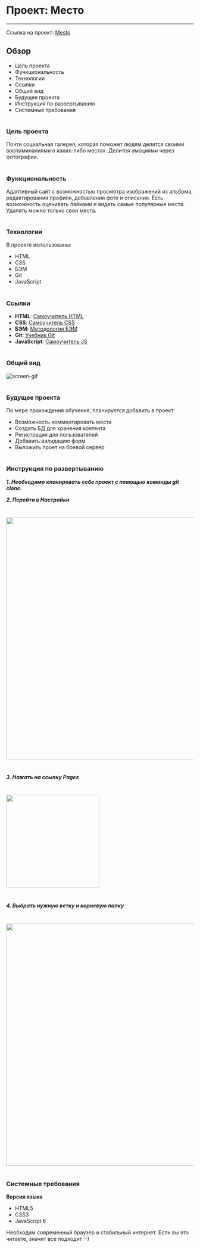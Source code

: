 # Проект: Место

---

Ссылка на проект: [Mesto](https://alexeynewdeveloper.github.io/gh-pages-mesto/index.html)

## Обзор

- Цель проекта
- Функциональность
- Технологии
- Ссылки
- Общий вид
- Будущее проекта
- Инструкция по развертыванию
- Системные требования

#

### Цель проекта

Почти социальная галерея, которая поможет людям делится своими воспоминаниями о каких-либо местах. Делится эмоциями через фотографии.

#

### Функциональность

Адаптивный сайт с возможностью просмотра изображений из альбома, редактирования профиля, добавления фото и описания.
Есть возможность оценивать лайками и видеть самые популярные места. Удалять можно только свои места.

#

### Технологии

В проекте использованы:

- HTML
- CSS
- БЭМ
- Git
- JavaScript

#

### Ссылки

- **HTML**: [Самоучитель HTML](http://htmlbook.ru)
- **CSS**: [Самоучитель CSS](https://www.schoolsw3.com/css)
- **БЭМ**: [Методология БЭМ](https://ru.bem.info/methodology/)
- **Git**: [Учебник Git](https://git-scm.com/book/ru/v2)
- **JavaScript**: [Самоучитель JS](https://learn.javascript.ru/)

#

### Общий вид

![screen-gif](https://github.com/AlexeyNewDeveloper/IMGs/blob/main/gifs/Mesto-gif.gif)

#

### Будущее проекта

По мере прохождения обучения, планируется добавить в проект:

- Возможность комментировать места
- Создать БД для хранения контента
- Регистрация для пользователей
- Добавить валидацию форм
- Выложить проет на боевой сервер

#

### Инструкция по развертыванию

**_1. Необходимо клонировать себе проект с помощью команды git clone._**

**_2. Перейти в Настройки_**

#

<img src="https://github.com/AlexeyNewDeveloper/IMGs/blob/main/Deploy_%D0%BD%D0%B0_%D0%93%D0%A5_pages/SettingsGH.png" width="650px"></img>

#

**_3. Нажать на ссылку Pages_**

#

<img src="https://github.com/AlexeyNewDeveloper/IMGs/blob/main/Deploy_%D0%BD%D0%B0_%D0%93%D0%A5_pages/LinkToPages.png" width="250px"></img>

#

**_4. Выбрать нужную ветку и корневую папку_**

#

<img src="https://github.com/AlexeyNewDeveloper/IMGs/blob/main/Deploy_%D0%BD%D0%B0_%D0%93%D0%A5_pages/SelectBranch.png" width="650px"></img>

#

### Системные требования

**Версия языка**

- HTML5
- CSS3
- JavaScript 6

Необходим современный браузер и стабильный интернет. Если вы это читаете, значит все подходит :-)
